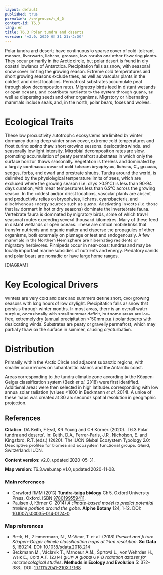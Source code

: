 ```yaml
---
layout: default
published: true
permalink: /en/groups/t_6_3
content-id: T6.3
lang: en
title: T6.3 Polar tundra and deserts
version: 'v2.0, 2020-05-31 21:42:39'
---
```


Polar tundra and deserts have continuous to sparse cover of cold-tolerant mosses, liverworts, lichens, grasses, low shrubs and other flowering plants. They occur primarily in the Arctic circle, but polar desert is found in dry coastal lowlands of Antarctica. Precipitation falls as snow, with seasonal snow cover limiting the growing season. Extreme cold temperatures and short growing seasons exclude trees, as well as vascular plants in the coldest and driest locations. Permafrost substrates accumulate peat through slow decomposition rates. Migratory birds feed in distant wetlands or open oceans, and contribute nutrients to the system through guano, as well as dispersing seeds and other organisms. Migratory or hibernating mammals include seals, and, in the north, polar bears, foxes and wolves.

# Ecological Traits
 
These low productivity autotrophic ecosystems are limited by winter dormancy during deep winter snow cover, extreme cold temperatures and frost during spring thaw, short growing seasons, desiccating winds, and seasonally low light intensity. Microbial decomposition rates are slow, promoting accumulation of peaty permafrost substrates in which only the surface horizon thaws seasonally. Vegetation is treeless and dominated by a largely continuous cover of cold-tolerant bryophytes, lichens, C<sub>3</sub> grasses, sedges, forbs, and dwarf and prostrate shrubs. Tundra around the world, is delimited by the physiological temperature limits of trees, which are excluded where the growing season (i.e. days >0.9°C) is less than 90-94 days duration, with mean temperatures less than 6.5°C across the growing season. In the coldest and/or driest locations, vascular plants are absent and productivity relies on bryophytes, lichens, cyanobacteria, and allochthonous energy sources such as guano. Aestivating insects (i.e. those that lay dormant in hot or dry seasons) dominate the invertebrate fauna. Vertebrate fauna is dominated by migratory birds, some of which travel seasonal routes exceeding several thousand kilometres. Many of these feed in distant wetlands or open oceans. These are critical mobile links that transfer nutrients and organic matter and disperse the propagules of other organisms, both externally on plumage or feet and endogenously. A few mammals in the Northern Hemisphere are hibernating residents or migratory herbivores. Pinnipeds occur in near-coast tundras and may be locally important marine subsidies of nutrients and energy. Predatory canids and polar bears are nomadic or have large home ranges. 

[DIAGRAM]

# Key Ecological Drivers
 
Winters are very cold and dark and summers define short, cool growing seasons with long hours of low daylight. Precipitation falls as snow that persists through winter months. In most areas, there is an overall water surplus, occasionally with small summer deficit, but some areas are ice-free, extremely dry (annual precipitation <150mm p.a.) polar deserts with desiccating winds. Substrates are peaty or gravelly permafrost, which may partially thaw on the surface in summer, causing cryoturbation.
 
# Distribution
 
Primarily within the Arctic Circle and adjacent subarctic regions, with smaller occurrences on subantarctic islands and the Antarctic coast.

Areas corresponding to the tundra climatic zone according to the Köppen-Geiger classification system (Beck _et al._ 2018) were first identified. Additional areas were then selected in high latitudes corresponding with low annual solar radiation (values <1800 in Beckmann _et al._ 2014). A union of these maps was created at 30 arc seconds spatial resolution in geographic projection.

## References

**Citation**: DA Keith, F Essl, KR Young and CH Körner. (2020). 'T6.3 Polar tundra and deserts'. In: Keith, D.A., Ferrer-Paris, J.R., Nicholson, E. and Kingsford, R.T. (eds.) (2020). The IUCN Global Ecosystem Typology 2.0: Descriptive profiles for biomes and ecosystem functional groups. Gland, Switzerland: IUCN.

**Content version**: v2.0, updated 2020-05-31.

**Map version**: T6.3.web.map v1.0, updated 2020-11-08.

### Main references
* Crawford RMM  (2013) **Tundra-taiga biology** Ch 5. Oxford University Press, Oxford. ISBN [9780199559411](https://global.oup.com/academic/product/tundra-taiga-biology-9780199559411).
* Paulsen J, Körner C (2014) *A climate-based model to predict potential treeline position around the globe*. **Alpine Botany** 124, 1-12. DOI: [10.1007/s00035-014-0124-0](http://doi.org/10.1007/s00035-014-0124-0)

### Map references
* Beck, H., Zimmermann, N., McVicar, T. et al. (2018) *Present and future Köppen-Geiger climate classification maps at 1-km resolution*. **Sci Data** 5, 180214. DOI: [10.1038/sdata.2018.214](http://doi.org/10.1038/sdata.2018.214)
* Beckmann M., Václavík T., Manceur A.M., Šprtová L., von Wehrden H., Welk E., Cord A.F.  (2014) *glUV: A global UV-B radiation dataset for macroecological studies*. **Methods in Ecology and Evolution** 5: 372–383.. DOI: [10.1111/2041-210X.12168](http://doi.org/10.1111/2041-210X.12168)
